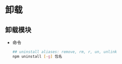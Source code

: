 # 卸载

## 卸载模块

  - 命令

    ```bash
    ## uninstall aliases: remove, rm, r, un, unlink
    npm uninstall [-g] 包名
    ```
